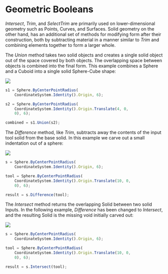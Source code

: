 # Geometric Booleans

_Intersect_, _Trim_, and _SelectTrim_ are primarily used on lower-dimensional geometry such as Points, Curves, and Surfaces. Solid geometry on the other hand, has an additional set of methods for modifying form after their construction, both by subtracting material in a manner similar to _Trim_ and combining elements together to form a larger whole.

The _Union_ method takes two solid objects and creates a single solid object out of the space covered by both objects. The overlapping space between objects is combined into the final form. This example combines a Sphere and a Cuboid into a single solid Sphere-Cube shape:

![](../../.gitbook/assets/GeometricBooleans\_01.png)

```js
s1 = Sphere.ByCenterPointRadius(
    CoordinateSystem.Identity().Origin, 6);

s2 = Sphere.ByCenterPointRadius(
    CoordinateSystem.Identity().Origin.Translate(4, 0,
    0), 6);

combined = s1.Union(s2);
```

The _Difference_ method, like _Trim_, subtracts away the contents of the input tool solid from the base solid. In this example we carve out a small indentation out of a sphere:

![](../../.gitbook/assets/GeometricBooleans\_02.png)

```js
s = Sphere.ByCenterPointRadius(
    CoordinateSystem.Identity().Origin, 6);

tool = Sphere.ByCenterPointRadius(
    CoordinateSystem.Identity().Origin.Translate(10, 0,
    0), 6);

result = s.Difference(tool);
```

The _Intersect_ method returns the overlapping Solid between two solid Inputs. In the following example, _Difference_ has been changed to _Intersect_, and the resulting Solid is the missing void initially carved out:

![](../../.gitbook/assets/GeometricBooleans\_03.png)

```js
s = Sphere.ByCenterPointRadius(
    CoordinateSystem.Identity().Origin, 6);

tool = Sphere.ByCenterPointRadius(
    CoordinateSystem.Identity().Origin.Translate(10, 0,
    0), 6);

result = s.Intersect(tool);
```
